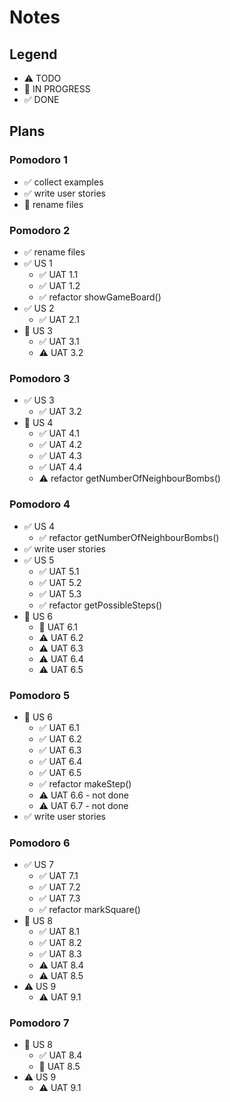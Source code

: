 # Notes

## Legend

- ⚠ TODO
- 🚧 IN PROGRESS
- ✅ DONE

## Plans

### Pomodoro 1

- ✅ collect examples
- ✅ write user stories
- 🚧 rename files

### Pomodoro 2

- ✅ rename files
- ✅ US 1
  - ✅ UAT 1.1
  - ✅ UAT 1.2
  - ✅ refactor showGameBoard()
- ✅ US 2
  - ✅ UAT 2.1
- 🚧 US 3
  - ✅ UAT 3.1
  - ⚠ UAT 3.2

### Pomodoro 3

- ✅ US 3
  - ✅ UAT 3.2
- 🚧 US 4
  - ✅ UAT 4.1
  - ✅ UAT 4.2
  - ✅ UAT 4.3
  - ✅ UAT 4.4
  - ⚠ refactor getNumberOfNeighbourBombs()

### Pomodoro 4

- ✅ US 4
  - ✅ refactor getNumberOfNeighbourBombs()
- ✅ write user stories
- ✅ US 5
  - ✅ UAT 5.1
  - ✅ UAT 5.2
  - ✅ UAT 5.3
  - ✅ refactor getPossibleSteps()
- 🚧 US 6
  - 🚧 UAT 6.1
  - ⚠ UAT 6.2
  - ⚠ UAT 6.3
  - ⚠ UAT 6.4
  - ⚠ UAT 6.5

### Pomodoro 5

- 🚧 US 6
  - ✅ UAT 6.1
  - ✅ UAT 6.2
  - ✅ UAT 6.3
  - ✅ UAT 6.4
  - ✅ UAT 6.5
  - ✅ refactor makeStep()
  - ⚠ UAT 6.6 - not done
  - ⚠ UAT 6.7 - not done
- ✅ write user stories

### Pomodoro 6

- ✅ US 7
  - ✅ UAT 7.1
  - ✅ UAT 7.2
  - ✅ UAT 7.3
  - ✅ refactor markSquare()
- 🚧 US 8
  - ✅ UAT 8.1
  - ✅ UAT 8.2
  - ✅ UAT 8.3
  - ⚠ UAT 8.4
  - ⚠ UAT 8.5
- ⚠ US 9
  - ⚠ UAT 9.1

### Pomodoro 7

- 🚧 US 8
  - ✅ UAT 8.4
  - 🚧 UAT 8.5
- ⚠ US 9
  - ⚠ UAT 9.1
